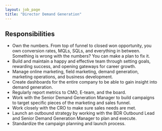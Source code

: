 ```yaml
---
layout: job_page
title: "Director Demand Generation"
---
```


## Responsibilities

* Own the numbers. From top of funnel to closed won opportunity, you own conversion rates, MQLs, SQLs, and everything in between. Something is wrong with the numbers? You can make a plan to fix it.
* Build and maintain a happy and effective team through setting goals, rewarding success, and opening gateways for career growth.
* Manage online marketing, field marketing, demand generation, marketing operations, and business development.
* Create dashboards for the entire company to be able to gain insight into demand generation.
* Regularly report metrics to CMO, E-team, and the board.
* Work with the Senior Demand Generation Manager to build campaigns to target specific pieces of the marketing and sales funnel.
* Work closely with the CRO to make sure sales needs are met.
* Launch an outbound strategy by working with the BDR Outbound Lead and Senior Demand Generation Manager to plan and execute.
* Standardize the campaign planning and launch process.
